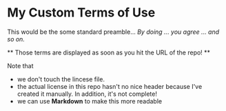# My Custom Terms of Use

This would be the some standard preamble... 
_By doing ... you agree ... and so on._ 

** Those terms are displayed as soon as you hit the URL of the repo! **

Note that 
* we don't touch the lincese file.
* the actual license in this repo hasn't no nice header because I've created it manually. In addition, it's not complete!
* we can use **Markdown** to make this more readable


